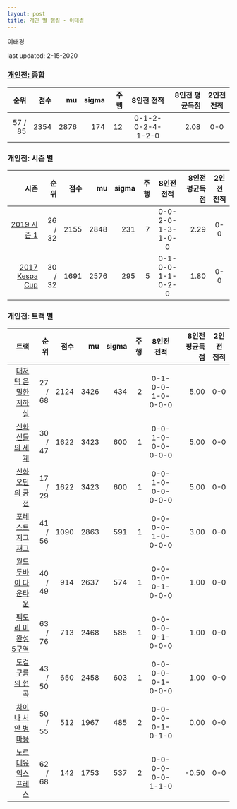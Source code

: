 ```yaml
---
layout: post
title: 개인 별 랭킹 - 이태경
---
```


이태경

last updated: 2-15-2020

### [개인전: 종합](../singles-full)

| 순위 | 점수 | mu | sigma | 주행 | 8인전 전적 | 8인전 평균득점 | 2인전 전적 |
|---:|---:|---:|---:|---:|:---:|---:|:---:|
| 57 / 85 | 2354 | 2876 | 174 | 12 | 0-1-2-0-2-4-1-2-0 | 2.08 | 0-0 |

### 개인전: 시즌 별

| 시즌 | 순위 | 점수 | mu | sigma | 주행 | 8인전 전적 | 8인전 평균득점 | 2인전 전적 |
|---:|---:|---:|---:|---:|---:|:---:|---:|:---:|
| [2019 시즌 1](../singles-s2019_1) | 26 / 32 | 2155 | 2848 | 231 | 7 |  0-0-2-0-1-3-1-0-0 | 2.29 | 0-0 |
| [2017 Kespa Cup](../singles-s2017_2) | 30 / 32 | 1691 | 2576 | 295 | 5 |  0-1-0-0-1-1-0-2-0 | 1.80 | 0-0 |

### 개인전: 트랙 별

| 트랙 | 순위 | 점수 | mu | sigma | 주행 | 8인전 전적 | 8인전 평균득점 | 2인전 전적 |
|---:|---:|---:|---:|---:|---:|:---:|---:|:---:|
| [대저택 은밀한 지하실](../jeotaek) | 27 / 68 | 2124 | 3426 | 434 | 2 | 0-1-0-0-1-0-0-0-0 | 5.00 | 0-0 |
| [신화 신들의 세계](../shinsegye) | 30 / 47 | 1622 | 3423 | 600 | 1 | 0-0-1-0-0-0-0-0-0 | 5.00 | 0-0 |
| [신화 오딘의 궁전](../odin) | 17 / 29 | 1622 | 3423 | 600 | 1 | 0-0-1-0-0-0-0-0-0 | 5.00 | 0-0 |
| [포레스트 지그재그](../zigzag) | 41 / 56 | 1090 | 2863 | 591 | 1 | 0-0-0-0-1-0-0-0-0 | 3.00 | 0-0 |
| [월드 두바이 다운타운](../dubai) | 40 / 49 | 914 | 2637 | 574 | 1 | 0-0-0-0-0-1-0-0-0 | 1.00 | 0-0 |
| [팩토리 미완성 5구역](../district5) | 63 / 76 | 713 | 2468 | 585 | 1 | 0-0-0-0-0-1-0-0-0 | 1.00 | 0-0 |
| [도검 구름의 협곡](../hyupgog) | 43 / 50 | 650 | 2458 | 603 | 1 | 0-0-0-0-0-1-0-0-0 | 1.00 | 0-0 |
| [차이나 서안 병마용](../byeongma) | 50 / 55 | 512 | 1967 | 485 | 2 | 0-0-0-0-0-1-0-1-0 | 0.00 | 0-0 |
| [노르테유 익스프레스](../noex) | 62 / 68 | 142 | 1753 | 537 | 2 | 0-0-0-0-0-0-1-1-0 | -0.50 | 0-0 |
